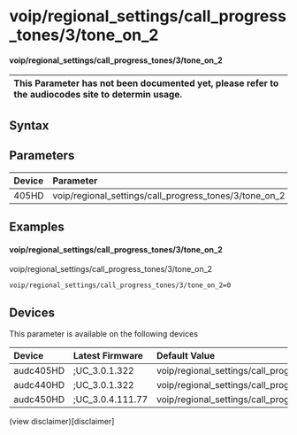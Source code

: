 ﻿---
description: voip/regional_settings/call_progress_tones/3/tone_on_2
search: false
---

# voip/regional_settings/call_progress_tones/3/tone_on_2

#### voip/regional_settings/call_progress_tones/3/tone_on_2


| This Parameter has not been documented yet, please refer to the audiocodes site to determin usage.  | 
| :--- |

## Syntax

## Parameters
|Device|Parameter|value|Description|
|:---|:---|:---|:---|
| 405HD | voip/regional_settings/call_progress_tones/3/tone_on_2 |  |  |

## Examples
#### voip/regional_settings/call_progress_tones/3/tone_on_2

voip/regional_settings/call_progress_tones/3/tone_on_2

```
voip/regional_settings/call_progress_tones/3/tone_on_2=0
```

## Devices
This parameter is available on the following devices

| Device | Latest Firmware | Default Value |
|:---|:---|:---|
| audc405HD | ;UC_3.0.1.322 | voip/regional_settings/call_progress_tones/3/tone_on_2=0 
| audc440HD | ;UC_3.0.1.322 | voip/regional_settings/call_progress_tones/3/tone_on_2=0 
| audc450HD | ;UC_3.0.4.111.77 | voip/regional_settings/call_progress_tones/3/tone_on_2=0 

(view disclaimer)[disclaimer]

